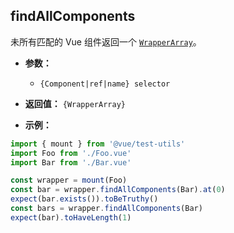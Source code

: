 ## findAllComponents

未所有匹配的 Vue 组件返回一个 [`WrapperArray`](../wrapper-array/)。

- **参数：**

  - `{Component|ref|name} selector`

- **返回值：** `{WrapperArray}`

- **示例：**

```js
import { mount } from '@vue/test-utils'
import Foo from './Foo.vue'
import Bar from './Bar.vue'

const wrapper = mount(Foo)
const bar = wrapper.findAllComponents(Bar).at(0)
expect(bar.exists()).toBeTruthy()
const bars = wrapper.findAllComponents(Bar)
expect(bar).toHaveLength(1)
```
